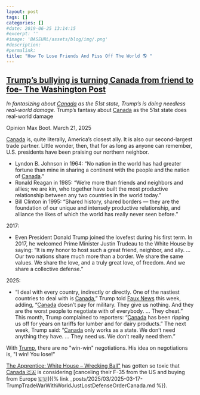 ```yaml
---
layout: post
tags: []
categories: []
#date: 2019-06-25 13:14:15
#excerpt: ''
#image: 'BASEURL/assets/blog/img/.png'
#description:
#permalink:
title: "How To Lose Friends And Piss Off The World 🌎 "
---
```



## [Trump’s bullying is turning Canada from friend to foe- The Washington Post](https://www.washingtonpost.com/opinions/2025/03/21/donald-trump-canada-damage-ally/)

*In fantasizing about [Canada](https://www.canada.ca/) as the 51st state, Trump’s is doing needless real-world damage.*
Trump’s fantasy about [Canada](https://www.canada.ca/) as the 51st state does real-world damage 

Opinion
Max Boot. March 21, 2025

[Canada](https://www.canada.ca/) is, quite literally, America’s closest ally. It is also our second-largest trade partner. Little wonder, then, that for as long as anyone can remember, U.S. presidents have been praising our northern neighbor.

- Lyndon B. Johnson in 1964: “No nation in the world has had greater fortune than mine in sharing a continent with the people and the nation of [Canada](https://www.canada.ca/).”
- Ronald Reagan in 1985: “We’re more than friends and neighbors and allies; we are kin, who together have built the most productive relationship between any two countries in the world today.”
- Bill Clinton in 1995: “Shared history, shared borders — they are the foundation of our unique and intensely productive relationship, and alliance the likes of which the world has really never seen before.”

2017:
- Even President Donald Trump joined the lovefest during his first term. In 2017, he welcomed Prime Minister Justin Trudeau to the White House by saying: “It is my honor to host such a great friend, neighbor, and ally. … Our two nations share much more than a border. We share the same values. We share the love, and a truly great love, of freedom. And we share a collective defense.”

2025:
- “I deal with every country, indirectly or directly. One of the nastiest countries to deal with is [Canada](https://www.canada.ca/),” Trump told [Faux News](https://www.foxnews.com/) this week, adding, “[Canada](https://www.canada.ca/) doesn’t pay for military. They give us nothing. And they are the worst people to negotiate with of everybody. ... They cheat.” This month, Trump complained to reporters: “[Canada](https://www.canada.ca/) has been ripping us off for years on tariffs for lumber and for dairy products.” The next week, Trump said: “[Canada](https://www.canada.ca/) only works as a state. We don’t need anything they have. … They need us. We don’t really need them.”

With [Trump](https://www.donaldjtrump.com/), there are no "win-win" negotiations. His idea on negotiations is, "I win! You lose!"

[The Apprentice: White House – Wrecking Ball"](https://www.whitehouse.gov/administration/donald-j-trump/) has gotten so toxic that [Canada 🇨🇦](https://www.canada.ca/) is considering [canceling their F-35 from the US and buying from Europe 🇪🇺]({% link _posts/2025/03/2025-03-17-TrumpTradeWarWithWorldJustLostDefenseOrderCanada.md %}).